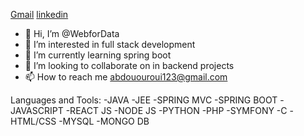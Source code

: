 [Gmail](mailto:abdououroui@gmail.com) [linkedin](https://www.linkedin.com/in/abderrahmane-ouroui-5b73b1216/)

- 👋 Hi, I’m @WebforData
- 👀 I’m interested in full stack development 
- 🌱 I’m currently learning spring boot 
- 💞️ I’m looking to collaborate on in backend projects
- 📫 How to reach me abdououroui123@gmail.com

<!---
WebforData/WebforData is a ✨ special ✨ repository because its `README.md` (this file) appears on your GitHub profile.
You can click the Preview link to take a look at your changes.
--->
Languages and Tools:
  -JAVA
    -JEE
    -SPRING MVC
    -SPRING BOOT
  -JAVASCRIPT
    -REACT JS
    -NODE JS
  -PYTHON
  -PHP
    -SYMFONY
  -C
  -HTML/CSS
  -MYSQL
  -MONGO DB
 
